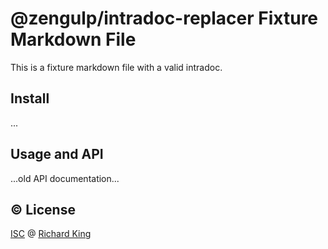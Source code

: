 # @zengulp/intradoc-replacer Fixture Markdown File

This is a fixture markdown file with a valid intradoc.

## Install

...

## Usage and API

<!--- <% API --->
...old API documentation...
<!--- API %> --->

## :copyright: License

[ISC][url-license-doc] @ [Richard King](https://www.richrdkng.com)

  <!--- References ============================================================================ -->

  <!--- URLs -->
  [url-license-doc]: https://github.com/zengulp/intradoc-replacer/blob/master/LICENSE.md
